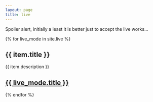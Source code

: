 ```yaml
---
layout: page
title: live
---
```

Spoiler alert, initially a least it is better just to accept the live works...

{% for live_mode in site.live %}
  <h2>{{ item.title }}</h2>
  <p>{{ item.description }}</p>
  <p><h2><a href="{{ live_mode.url | prepend: site.github.url }}">{{ live_mode.title }}</a></h2></p>
{% endfor %}
